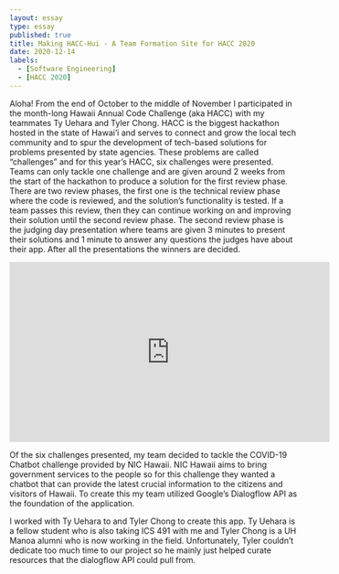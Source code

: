 ```yaml
---
layout: essay
type: essay
published: true
title: Making HACC-Hui - A Team Formation Site for HACC 2020
date: 2020-12-14
labels:
  - [Software Engineering]
  - [HACC 2020]
---
```


Aloha!  From the end of October to the middle of November I participated in the month-long Hawaii Annual Code Challenge (aka HACC) with my teammates Ty Uehara and Tyler Chong.  HACC is the biggest hackathon hosted in the state of Hawai’i and serves to connect and grow the local tech community and to spur the development of tech-based solutions for problems presented by state agencies.  These problems are called “challenges” and for this year’s HACC, six challenges were presented.  Teams can only tackle one challenge and are given around 2 weeks from the start of the hackathon to produce a solution for the first review phase.  There are two review phases, the first one is the technical review phase where the code is reviewed, and the solution’s functionality is tested.  If a team passes this review, then they can continue working on and improving their solution until the second review phase.  The second review phase is the judging day presentation where teams are given 3 minutes to present their solutions and 1 minute to answer any questions the judges have about their app.  After all the presentations the winners are decided.  

<iframe width="560" height="315" src="https://www.youtube.com/embed/RyMBtO5gTgE" frameborder="0" allow="accelerometer; autoplay; clipboard-write; encrypted-media; gyroscope; picture-in-picture" allowfullscreen></iframe>

Of the six challenges presented, my team decided to tackle the COVID-19 Chatbot challenge provided by NIC Hawaii.  NIC Hawaii aims to bring government services to the people so for this challenge they wanted a chatbot that can provide the latest crucial information to the citizens and visitors of Hawaii.  To create this my team utilized Google’s Dialogflow API as the foundation of the application.  


I worked with Ty Uehara to and Tyler Chong to create this app.  Ty Uehara is a fellow student who is also taking ICS 491 with me and Tyler Chong is a UH Manoa alumni who is now working in the field.  Unfortunately, Tyler couldn’t dedicate too much time to our project so he mainly just helped curate resources that the dialogflow API could pull from.


